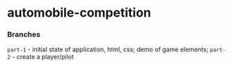 # automobile-competition

### Branches
`part-1` - initial state of application, html, css; demo of game elements;
`part-2` - create a player/pilot
